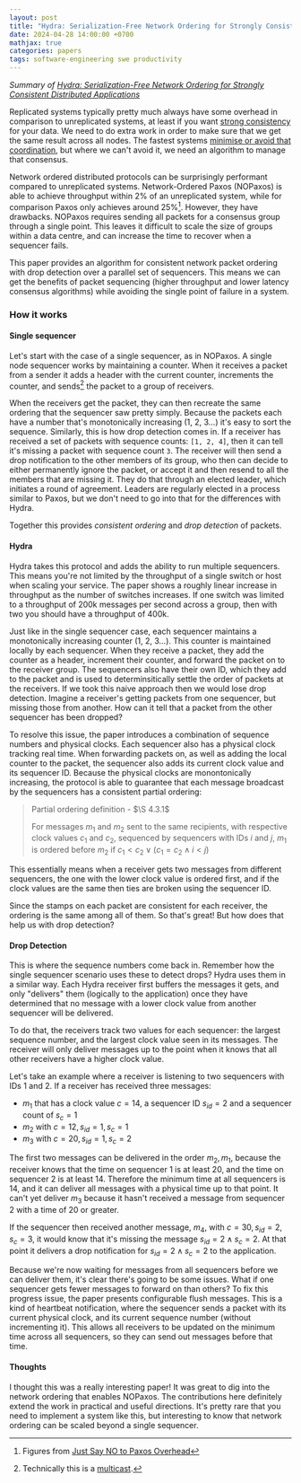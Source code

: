 ```yaml
---
layout: post
title: "Hydra: Serialization-Free Network Ordering for Strongly Consistent Distributed Applications"
date: 2024-04-28 14:00:00 +0700
mathjax: true
categories: papers
tags: software-engineering swe productivity
---
```


_Summary of [Hydra: Serialization-Free Network Ordering for Strongly Consistent Distributed Applications](https://www.usenix.org/conference/nsdi23/presentation/choi)_

Replicated systems typically pretty much always have some overhead in comparison to unreplicated systems, at least if you want [strong consistency](https://dl.acm.org/doi/10.1145/2500500) for your data. We need to do extra work in order to make sure that we get the same result across all nodes. The fastest systems [minimise or avoid that coordination](https://blog.benjscho.dev/papers/2024/03/11/keeping-calm.html), but where we can't avoid it, we need an algorithm to manage that consensus. 

<!--more-->

Network ordered distributed protocols can be surprisingly performant compared to unreplicated systems. Network-Ordered Paxos (NOPaxos) is able to achieve throughput within 2% of an unreplicated system, while for comparison Paxos only achieves around 25%[^1]. However, they have drawbacks. NOPaxos requires sending all packets for a consensus group through a single point. This leaves it difficult to scale the size of groups within a data centre, and can increase the time to recover when a sequencer fails.

This paper provides an algorithm for consistent network packet ordering with drop detection over a parallel set of sequencers. This means we can get the benefits of packet sequencing (higher throughput and lower latency consensus algorithms) while avoiding the single point of failure in a system.

### How it works 
#### Single sequencer

Let's start with the case of a single sequencer, as in NOPaxos. A single node sequencer works by maintaining a counter. When it receives a packet from a sender it adds a header with the current counter, increments the counter, and sends[^2] the packet to a group of receivers. 

When the receivers get the packet, they can then recreate the same ordering that the sequencer saw pretty simply. Because the packets each have a number that's monotonically increasing (1, 2, 3...) it's easy to sort the sequence. Similarly, this is how drop detection comes in. If a receiver has received a set of packets with sequence counts: `[1, 2, 4]`, then it can tell it's missing a packet with sequence count `3`. The receiver will then send a drop notification to the other members of its group, who then can decide to either permanently ignore the packet, or accept it and then resend to all the members that are missing it. They do that through an elected leader, which initiates a round of agreement. Leaders are regularly elected in a process similar to Paxos, but we don't need to go into that for the differences with Hydra.

Together this provides _consistent ordering_ and _drop detection_ of packets.

#### Hydra
Hydra takes this protocol and adds the ability to run multiple sequencers. This means you're not limited by the throughput of a single switch or host when scaling your service. The paper shows a roughly linear increase in throughput as the number of switches increases. If one switch was limited to a throughput of 200k messages per second across a group, then with two you should have a throughput of 400k.

Just like in the single sequencer case, each sequencer maintains a monotonically increasing counter (1, 2, 3...). This counter is maintained locally by each sequencer. When they receive a packet, they add the counter as a header, increment their counter, and forward the packet on to the receiver group. The sequencers also have their own ID, which they add to the packet and is used to determinsitically settle the order of packets at the receivers. If we took this naive approach then we would lose drop detection. Imagine a receiver's getting packets from one sequencer, but missing those from another. How can it tell that a packet from the other sequencer has been dropped?

To resolve this issue, the paper introduces a combination of sequence numbers and physical clocks. Each sequencer also has a physical clock tracking real time. When forwarding packets on, as well as adding the local counter to the packet, the sequencer also adds its current clock value and its sequencer ID. Because the physical clocks are monontonically increasing, the protocol is able to guarantee that each message broadcast by the sequencers has a consistent partial ordering:

> Partial ordering definition - $\S 4.3.1$
> 
> For messages $m_1$ and $m_2$ sent to the same recipients, with respective clock values $c_1$ and $c_2$, sequenced by sequencers with IDs $i$ and $j$, $m_1$ is ordered before $m_2$ if $c_1 < c_2 \vee (c_1 = c_2 \wedge i < j)$

This essentially means when a receiver gets two messages from different sequencers, the one with the lower clock value is ordered first, and if the clock values are the same then ties are broken using the sequencer ID. 

Since the stamps on each packet are consistent for each receiver, the ordering is the same among all of them. So that's great! But how does that help us with drop detection? 

#### Drop Detection

This is where the sequence numbers come back in. Remember how the single sequencer scenario uses these to detect drops? Hydra uses them in a similar way. Each Hydra receiver first buffers the messages it gets, and only "delivers" them (logically to the application) once they have determined that no message with a lower clock value from another sequencer will be delivered.

To do that, the receivers track two values for each sequencer: the largest sequence number, and the largest clock value seen in its messages. The receiver will only deliver messages up to the point when it knows that all other receivers have a higher clock value. 

Let's take an example where a receiver is listening to two sequencers with IDs $1$ and $2$. If a receiver has received three messages:
- $m_1$ that has a clock value $c = 14$, a sequencer ID $s_{id} = 2$ and a sequencer count of $s_c = 1$
- $m_2$ with $c = 12, s_{id} = 1, s_c = 1$ 
- $m_3$ with $c = 20, s_{id} = 1, s_c = 2$ 

The first two messages can be delivered in the order $m_2, m_1$, because the receiver knows that the time on sequencer 1 is at least 20, and the time on sequencer 2 is at least 14. Therefore the minimum time at all sequencers is 14, and it can deliver all messages with a physical time up to that point. It can't yet deliver $m_3$ because it hasn't received a message from sequencer 2 with a time of 20 or greater. 

If the sequencer then received another message, $m_4$, with $c = 30, s_{id} = 2, s_c = 3$, it would know that it's missing the message $s_{id} = 2 \wedge s_c = 2$. At that point it delivers a drop notification for $s_{id} = 2 \wedge s_c = 2$ to the application.

Because we're now waiting for messages from all sequencers before we can deliver them, it's clear there's going to be some issues. What if one sequencer gets fewer messages to forward on than others? To fix this progress issue, the paper presents configurable flush messages. This is a kind of heartbeat notification, where the sequencer sends a packet with its current physical clock, and its current sequence number (without incrementing it). This allows all receivers to be updated on the minimum time across all sequencers, so they can send out messages before that time.

#### Thoughts

I thought this was a really interesting paper! It was great to dig into the network ordering that enables NOPaxos. The contributions here definitely extend the work in practical and useful directions. It's pretty rare that you need to implement a system like this, but interesting to know that network ordering can be scaled beyond a single sequencer.

[^1]: Figures from [Just Say NO to Paxos Overhead](https://www.usenix.org/conference/osdi16/technical-sessions/presentation/li)
[^2]: Technically this is a [multicast](https://en.wikipedia.org/wiki/Multicast).